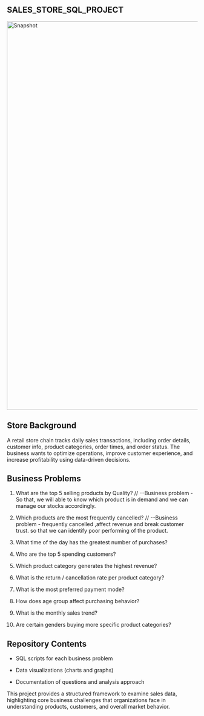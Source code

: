 ## SALES_STORE_SQL_PROJECT

<img width="1536" height="1024" alt="Snapshot" src="https://github.com/user-attachments/assets/c250cebc-9f11-420a-9a9a-394adef749b8" />


## Store Background

A retail store chain tracks daily sales transactions, including order details, customer info, product categories, order times, and order status. The business wants to optimize operations, improve customer experience, and increase profitability using data-driven decisions.

## Business Problems

1. What are the top 5 selling products by Quality? //
--Business problem - So that, we will able to know which product is in demand and we can manage our stocks accordingly.

2. Which products are the most frequently cancelled? //
--Business problem - frequently cancelled ,affect revenue and break customer trust. so that we can identify poor performing of the product.

3. What time of the day has the greatest number of purchases?


4. Who are the top 5 spending customers?

5. Which product category generates the highest revenue?

6. What is the return / cancellation rate per product category?

7. What is the most preferred payment mode?

8. How does age group affect purchasing behavior?

9. What is the monthly sales trend?

10. Are certain genders buying more specific product categories?


## Repository Contents

* SQL scripts for each business problem

* Data visualizations (charts and graphs)

* Documentation of questions and analysis approach


This project provides a structured framework to examine sales data, highlighting core business challenges that organizations face in understanding products, customers, and overall market behavior.
